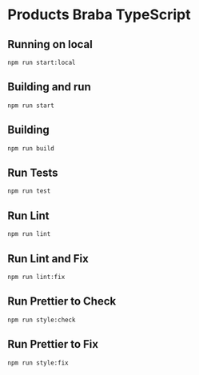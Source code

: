 
# Products Braba TypeScript


## Running on local


```
npm run start:local
```

## Building and run

```
npm run start
```

## Building

```
npm run build
```

## Run Tests

```
npm run test
```

## Run Lint

```
npm run lint
```

## Run Lint and Fix

```
npm run lint:fix
```

## Run Prettier to Check

```
npm run style:check
```

## Run Prettier to Fix

```
npm run style:fix
```
